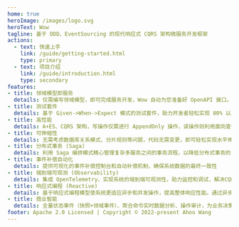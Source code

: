 ```yaml
---
home: true
heroImage: /images/logo.svg
heroText: Wow
tagline: 基于 DDD、EventSourcing 的现代响应式 CQRS 架构微服务开发框架
actions:
  - text: 快速上手
    link: /guide/getting-started.html
    type: primary
  - text: 项目介绍
    link: /guide/introduction.html
    type: secondary
features:
- title: 领域模型即服务
  details: 仅需编写领域模型，即可完成服务开发，Wow 自动为您准备好 OpenAPI 接口。因为高效，CRUD 也值得 DDD。
- title: 测试套件
  details: 基于 Given->When->Expect 模式的测试套件，助力开发者轻松实现 80% 以上的测试覆盖率，确保高质量应用交付
- title: 高性能
  details: A+ES、CQRS 架构，写操作仅需进行 AppendOnly 操作，读操作则利用面向查询的搜索引擎
- title: 可伸缩性
  details: 无需考虑数据库关系模式、分片规则等问题，代码无需变更，即可轻松实现水平伸缩
- title: 分布式事务 (Saga)
  details: 利用 Saga 编排模式精心管理复杂多服务之间的事务流程，以降低分布式事务的复杂性
- title: 事件补偿自动化
  details: 提供可视化的事件补偿控制台和自动补偿机制，确保系统数据的最终一致性
- title: 端到端可观测 (Observability)
  details: 集成 OpenTelemetry，实现系统的端到端可观测性，助力监控和调试，解决CQRS模式可能引起的系统复杂性问题
- title: 响应式编程 (Reactive)
  details: 基于响应式编程模型使系统更适应异步和并发操作，提高整体响应性能。通过异步消息传递，系统组件以非阻塞方式通信，降低系统开销、增强系统弹性，确保高负载和低负载时均能保持即时响应性。
- title: 商业智能
  details: 全量状态事件（快照+领域事件）、聚合命令实时数据分析、操作审计，为业务决策提供有力支持
footer: Apache 2.0 Licensed | Copyright © 2022-present Ahoo Wang
---
```

